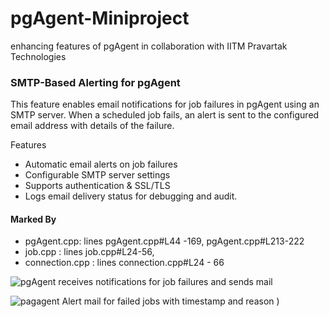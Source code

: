 # pgAgent-Miniproject
enhancing features of pgAgent in collaboration with IITM Pravartak Technologies

### SMTP-Based Alerting for pgAgent
This feature enables email notifications for job failures in pgAgent using an SMTP server. When a scheduled job fails, an alert is sent to the configured email address with details of the failure.

Features
- Automatic email alerts on job failures
- Configurable SMTP server settings
- Supports authentication & SSL/TLS
- Logs email delivery status for debugging and audit.

#### Marked By
- pgAgent.cpp: lines pgAgent.cpp#L44 -169, pgAgent.cpp#L213-222
- job.cpp : lines job.cpp#L24-56, 
- connection.cpp : lines connection.cpp#L24 - 66

![pgAgent receives notifications for job failures and sends mail](https://github.com/user-attachments/assets/e97467ab-6137-4b6e-86c9-dca9efcce432)

![pagagent Alert mail for failed jobs with timestamp and reason](https://github.com/user-attachments/assets/7b369916-428f-4018-aaa9-8b0d2e82733c)
)
